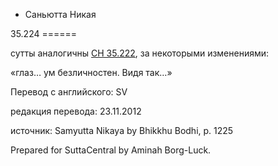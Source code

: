 









* Саньютта Никая


35\.224
\=\=\=\=\=\=



сутты аналогичны [СН 35\.222](/sn35\.222/ru/sv), за некоторыми изменениями:


«глаз… ум безличностен\. Видя так…»



Перевод с английского: SV


редакция перевода: 23\.11\.2012


источник: Samyutta Nikaya by Bhikkhu Bodhi, p\. 1225


Prepared for SuttaCentral by Aminah Borg\-Luck\.






